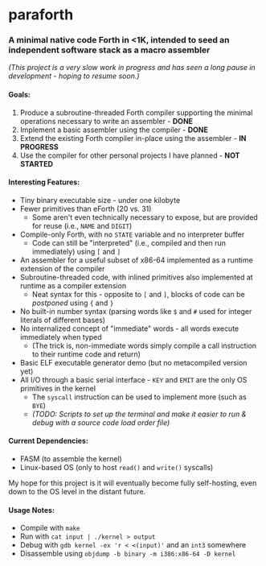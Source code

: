 # paraforth
### A minimal native code Forth in <1K, intended to seed an independent software stack as a macro assembler

_(This project is a very slow work in progress and has seen a long pause in development - hoping to resume soon.)_

#### Goals:

1. Produce a subroutine-threaded Forth compiler supporting the minimal operations necessary to write an assembler - **DONE**
2. Implement a basic assembler using the compiler - **DONE**
3. Extend the existing Forth compiler in-place using the assembler - **IN PROGRESS**
4. Use the compiler for other personal projects I have planned - **NOT STARTED**

#### Interesting Features:

* Tiny binary executable size - under one kilobyte
* Fewer primitives than eForth (20 vs. 31)
  * Some aren't even technically necessary to expose, but are provided for reuse (i.e., `NAME` and `DIGIT`)
* Compile-only Forth, with no `STATE` variable and no interpreter buffer
  * Code can still be "interpreted" (i.e., compiled and then run immediately) using `[` and `]`
* An assembler for a useful subset of x86-64 implemented as a runtime extension of the compiler
* Subroutine-threaded code, with inlined primitives also implemented at runtime as a compiler extension
  * Neat syntax for this - opposite to `[` and `]`, blocks of code can be *postponed* using `{` and `}`
* No built-in number syntax (parsing words like `$` and `#` used for integer literals of different bases)
* No internalized concept of "immediate" words - all words execute immediately when typed
  * (The trick is, non-immediate words simply compile a call instruction to their runtime code and return)
* Basic ELF executable generator demo (but no metacompiled version yet)
* All I/O through a basic serial interface - `KEY` and `EMIT` are the only OS primitives in the kernel
  * The `syscall` instruction can be used to implement more (such as `BYE`)
  * *(TODO: Scripts to set up the terminal and make it easier to run & debug with a source code load order file)*

#### Current Dependencies:

* FASM (to assemble the kernel)
* Linux-based OS (only to host `read()` and `write()` syscalls)

My hope for this project is it will eventually become fully self-hosting, even down to the OS level in the distant future.

#### Usage Notes:

* Compile with `make`
* Run with `cat input | ./kernel > output`
* Debug with `gdb kernel -ex 'r < <(input)'` and an `int3` somewhere
* Disassemble using `objdump -b binary -m i386:x86-64 -D kernel`

